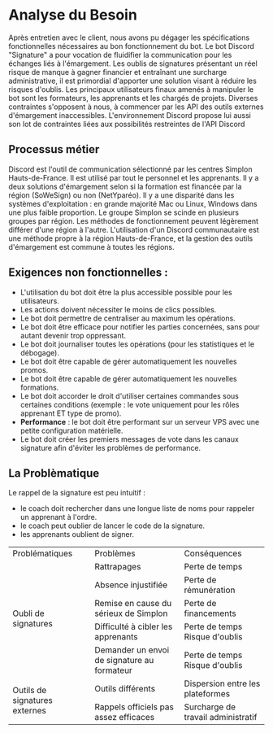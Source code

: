 # Analyse du Besoin

Après entretien avec le client, nous avons pu dégager les spécifications fonctionnelles nécessaires au bon fonctionnement du bot.
Le bot Discord "Signature" a pour vocation de fluidifier la communication pour les échanges liés à l'émargement. Les oublis de signatures présentant un réel risque de manque à gagner financier et entraînant une surcharge administrative, il est primordial d'apporter une solution visant à réduire les risques d'oublis.
Les principaux utilisateurs finaux amenés à manipuler le bot sont les formateurs, les apprenants et les chargés de projets.
Diverses contraintes s'opposent à nous, à commencer par les API des outils externes d'émargement inaccessibles. L'environnement Discord propose lui aussi son lot de contraintes liées aux possibilités restreintes de l'API Discord

## Processus métier

Discord est l'outil de communication sélectionné par les centres Simplon Hauts-de-France. Il est utilisé par tout le personnel et les apprenants.
Il y a deux solutions d'émargement selon si la formation est financée par la région (SoWeSign) ou non (NetYparéo).
Il y a une disparité dans les systèmes d'exploitation : en grande majorité Mac ou Linux, Windows dans une plus faible proportion.
Le groupe Simplon se scinde en plusieurs groupes par région. Les méthodes de fonctionnement peuvent légèrement différer d'une région à l'autre. L'utilisation d'un Discord communautaire est une méthode propre à la région Hauts-de-France, et la gestion des outils d'émargement est commune à toutes les régions.

## Exigences non fonctionnelles :
- L'utilisation du bot doit être la plus accessible possible pour les utilisateurs.  
- Les actions doivent nécessiter le moins de clics possibles.  
- Le bot doit permettre de centraliser au maximum les opérations.  
- Le bot doit être efficace pour notifier les parties concernées, sans pour autant devenir trop oppressant.
- Le bot doit journaliser toutes les opérations (pour les statistiques et le débogage).  
- Le bot doit être capable de gérer automatiquement les nouvelles promos.  
- Le bot doit être capable de gérer automatiquement les nouvelles formations.  
- Le bot doit accorder le droit d'utiliser certaines commandes sous certaines conditions (exemple : le vote uniquement pour les rôles apprenant ET type de promo).   
- **Performance** : le bot doit être performant sur un serveur VPS avec une petite configuration matérielle.  
- Le bot doit créer les premiers messages de vote dans les canaux signature afin d'éviter les problèmes de performance.

## La Problèmatique
Le rappel de la signature est peu intuitif : 
- le coach doit rechercher dans une longue liste de noms pour rappeler un apprenant à l'ordre. 
- le coach peut oublier de lancer le code de la signature.
- les apprenants oublient de signer.

<table>
    <tr>
        <td>Problématiques</td>
        <td>Problèmes</td>
        <td>Conséquences</td>
    </tr>
    <tr>
        <td rowspan="5">Oubli de signatures</td>
        <td>Rattrapages</td>
        <td>Perte de temps</td>
    </tr>
    <tr>
        <td>Absence injustifiée</td>
        <td>Perte de rémunération</td>
    </tr>
    <tr>
        <td>Remise en cause du sérieux de Simplon</td>
        <td>Perte de financements</td>
    </tr>
    <tr>
        <td>Difficulté à cibler les apprenants</td>
        <td>Perte de temps <br> Risque d'oublis</td>
    </tr>
    <tr>
        <td>Demander un envoi de signature au formateur</td>
        <td>Perte de temps <br> Risque d'oublis</td>
    </tr>
    <tr>
        <td rowspan="2">Outils de signatures externes</td>
        <td>Outils différents</td>
        <td>Dispersion entre les plateformes</td>
    </tr>
    <tr>
        <td>Rappels officiels pas assez efficaces</td>
        <td>Surcharge de travail administratif</td>
    </tr>
</table>
